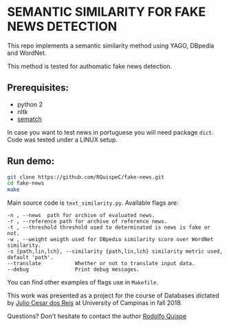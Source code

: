 # SEMANTIC SIMILARITY FOR FAKE NEWS DETECTION

This repo implements a semantic similarity method using YAGO, DBpedia and WordNet.

This method is tested for authomatic fake news detection.

## Prerequisites:

* python 2
* nltk
* [sematch](https://github.com/gsi-upm/sematch)

In case you want to test news in portuguese you will need package `dict`. Code was tested under a LINUX setup.

## Run demo:

```bash
git clone https://github.com/RQuispeC/fake-news.git
cd fake-news
make
```

Main source code is `text_similarity.py`. Available flags are:
```
-n , --news  path for archive of evaluated news.
-r , --reference path for archive of reference news.
-t , --threshold threshold used to determinated is news is fake or not.
-w , --weight weigth used for DBpedia similarity score over WordNet similarity.
-s {path,lin,lch}, --similarity {path,lin,lch} similarity metric used, default 'path'.
--translate           Whether or not to translate input data.
--debug               Print debug messages.
```

You can find other examples of flags use in `Makefile`.

This work was presented as a project for the course of Databases dictated by [Julio Cesar dos Reis](http://ic.unicamp.br/~jreis/) at University of Campinas in fall 2018.

Questions? Don't hesitate to contact the author [Rodolfo Quispe](https://github.com/RQuispeC) 
